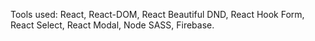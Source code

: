 Tools used: React, React-DOM, React Beautiful DND, React Hook Form, React Select, React Modal, Node SASS, Firebase.
